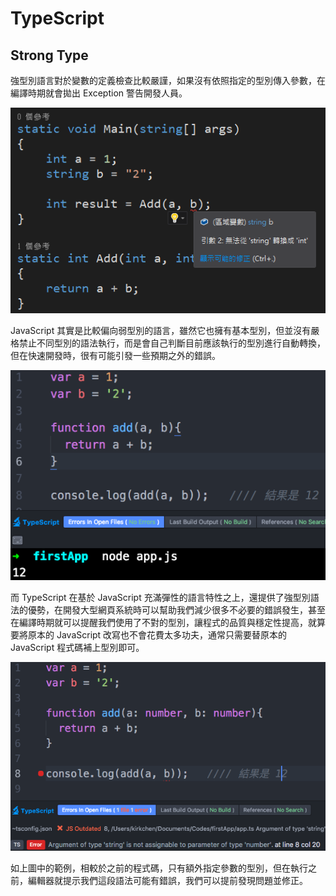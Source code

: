 # TypeScript

## Strong Type

強型別語言對於變數的定義檢查比較嚴謹，如果沒有依照指定的型別傳入參數，在編譯時期就會拋出 Exception 警告開發人員。

![img](../captures/anjee_typescript_001.png)

JavaScript 其實是比較偏向弱型別的語言，雖然它也擁有基本型別，但並沒有嚴格禁止不同型別的語法執行，而是會自己判斷目前應該執行的型別進行自動轉換，但在快速開發時，很有可能引發一些預期之外的錯誤。

![img](../captures/anjee_typescript_002.png)

而 TypeScript 在基於 JavaScript 充滿彈性的語言特性之上，還提供了強型別語法的優勢，在開發大型網頁系統時可以幫助我們減少很多不必要的錯誤發生，甚至在編譯時期就可以提醒我們使用了不對的型別，讓程式的品質與穩定性提高，就算要將原本的 JavaScript 改寫也不會花費太多功夫，通常只需要替原本的 JavaScript 程式碼補上型別即可。

![img](../captures/anjee_typescript_003.png)

如上圖中的範例，相較於之前的程式碼，只有額外指定參數的型別，但在執行之前，編輯器就提示我們這段語法可能有錯誤，我們可以提前發現問題並修正。

